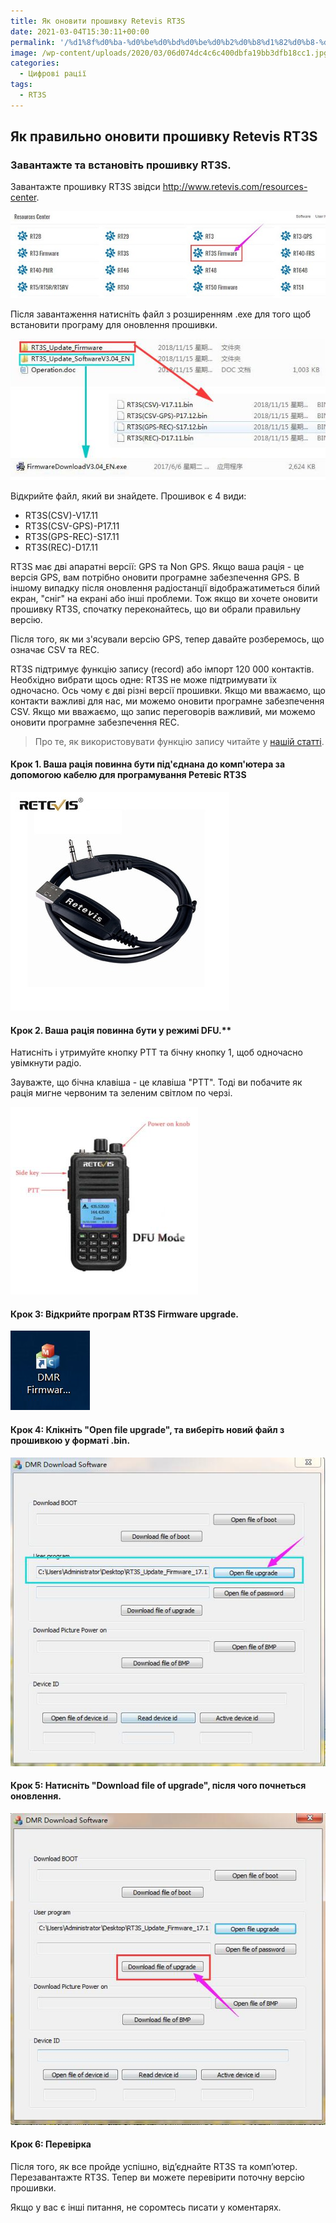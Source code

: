 ```yaml
---
title: Як оновити прошивку Retevis RT3S
date: 2021-03-04T15:30:11+00:00
permalink: '/%d1%8f%d0%ba-%d0%be%d0%bd%d0%be%d0%b2%d0%b8%d1%82%d0%b8-%d0%bf%d1%80%d0%be%d1%88%d0%b8%d0%b2%d0%ba%d1%83-retevis-rt3s/'
image: /wp-content/uploads/2020/03/06d074dc4c6c400dbfa19bb3dfb18cc1.jpg
categories:
  - Цифрові рації
tags:
  - RT3S
---
```

## Як правильно оновити прошивку Retevis RT3S
### Завантажте та встановіть прошивку RT3S.

Завантажте прошивку RT3S звідси <http://www.retevis.com/resources-center>.

![RT3S оновити прошивку](/assets/images/rt3s_firmware.jpg)

Після завантаження натисніть файл з розширенням .exe для того щоб встановити програму для оновлення прошивки.

![Оновлення прошивки Retevis RT3S](/assets/images/rt3s_update_firmware.jpg)

Відкрийте файл, який ви знайдете. Прошивок є 4 види:

  * RT3S(CSV)-V17.11
  * RT3S(CSV-GPS)-P17.11
  * RT3S(GPS-REC)-S17.11
  * RT3S(REC)-D17.11

RT3S має дві апаратні версії: GPS та Non GPS. Якщо ваша рація - це версія GPS, вам потрібно оновити програмне забезпечення GPS. В іншому випадку після оновлення радіостанції відображатиметься білий екран, "сніг" на екрані або інші проблеми. Тож якщо ви хочете оновити прошивку RT3S, спочатку переконайтесь, що ви обрали правильну версію.

Після того, як ми з'ясували версію GPS, тепер давайте розберемось, що означає CSV та REC.

RT3S підтримує функцію запису (record) або імпорт 120 000 контактів. Необхідно вибрати щось одне: RT3S не може підтримувати їх одночасно. Ось чому є дві різні версії прошивки. Якщо ми вважаємо, що контакти важливі для нас, ми можемо оновити програмне забезпечення CSV. Якщо ми вважаємо, що запис переговорів важливий, ми можемо оновити програмне забезпечення REC.

> Про те, як використовувати функцію запису читайте у [нашій статті](https://retevis.com.ua/rt3s-%d1%8f%d0%ba-%d0%b7%d0%b0%d0%bf%d0%b8%d1%81%d0%b0%d1%82%d0%b8-%d0%bf%d0%b5%d1%80%d0%b5%d0%b3%d0%be%d0%b2%d0%be%d1%80%d0%b8/).

#### Крок 1. Ваша рація повинна бути під'єднана до комп'ютера за допомогою кабелю для програмування Ретевіс RT3S

![Кабель для програмування Retevis RT3S](/assets/images/Special-RETEVIS-USB-Programming-Cable-For-Retevis-RT3-RT8-RT3S-RT52-For-TYT-MD-380-MD.jpg_350x350.jpg)

#### Крок 2. Ваша рація повинна бути у режимі DFU.**

Натисніть і утримуйте кнопку PTT та бічну кнопку 1, щоб одночасно увімкнути радіо.

Зауважте, що бічна клавіша -  це клавіша "PTT". Тоді ви побачите як рація мигне червоним та зеленим світлом по черзі.

![Режим DFU Retevis RT3S](/assets/images/rt3s-DFU-mode.jpg)

#### Крок 3: Відкрийте програм RT3S Firmware upgrade.

![DRM firmware soft RT3S](/assets/images/dmr-firmware-icon.jpg)

#### Крок 4: Клікніть "Open file upgrade", та виберіть новий файл з прошивкою у форматі .bin.

![Open file upgrade RT3S](/assets/images/open-file-upgrade.jpg)

#### Крок 5: Натисніть "Download file of upgrade", після чого почнеться оновлення.

![Download file of upgrade RT3S](/assets/images/download-file-of-upgrade.jpg)

#### Крок 6: Перевірка

Після того, як все пройде успішно, від&#8217;єднайте RT3S та комп&#8217;ютер. Перезавантажте RT3S. Тепер ви можете перевірити поточну версію прошивки.

Якщо у вас є інші питання, не соромтесь писати у коментарях.
